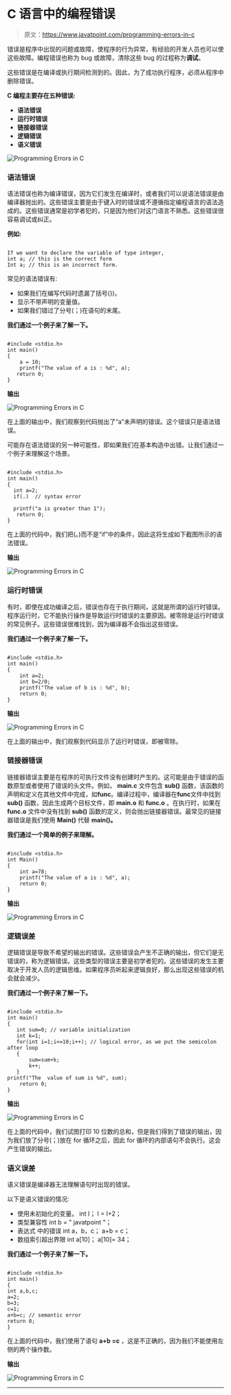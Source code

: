 # C 语言中的编程错误

> 原文：<https://www.javatpoint.com/programming-errors-in-c>

错误是程序中出现的问题或故障，使程序的行为异常，有经验的开发人员也可以使这些故障。编程错误也称为 bug 或故障，清除这些 bug 的过程称为**调试**。

这些错误是在编译或执行期间检测到的。因此，为了成功执行程序，必须从程序中删除错误。

**C 编程主要存在五种错误:**

*   **语法错误**
*   **运行时错误**
*   **链接器错误**
*   **逻辑错误**
*   **语义错误**

![Programming Errors in C](img/0aa3d1e0431d9ca58925edcf73c123ab.png)

### 语法错误

语法错误也称为编译错误，因为它们发生在编译时，或者我们可以说语法错误是由编译器抛出的。这些错误主要是由于键入时的错误或不遵循指定编程语言的语法造成的。这些错误通常是初学者犯的，只是因为他们对这门语言不熟悉。这些错误很容易调试或纠正。

**例如:**

```

If we want to declare the variable of type integer,
int a; // this is the correct form
Int a; // this is an incorrect form.

```

常见的语法错误有:

*   如果我们在编写代码时遗漏了括号(})。
*   显示不带声明的变量值。
*   如果我们错过了分号(；)在语句的末尾。

**我们通过一个例子来了解一下。**

```

#include <stdio.h>
int main()
{
    a = 10;
    printf("The value of a is : %d", a);
   return 0;
}

```

**输出**

![Programming Errors in C](img/8fc640503f1695237a5abc2258814a32.png)

在上面的输出中，我们观察到代码抛出了“a”未声明的错误。这个错误只是语法错误。

可能存在语法错误的另一种可能性，即如果我们在基本构造中出错。让我们通过一个例子来理解这个场景。

```

#include <stdio.h>
int main()
{
  int a=2;
  if(.)  // syntax error

  printf("a is greater than 1");
   return 0;
}

```

在上面的代码中，我们把(。)而不是“if”中的条件，因此这将生成如下截图所示的语法错误。

**输出**

![Programming Errors in C](img/36cdaabbb8d5b6aee9e6beb4d4fc8547.png)

### 运行时错误

有时，即使在成功编译之后，错误也存在于执行期间，这就是所谓的运行时错误。程序运行时，它不能执行操作是导致运行时错误的主要原因。被零除是运行时错误的常见例子。这些错误很难找到，因为编译器不会指出这些错误。

**我们通过一个例子来了解一下。**

```

#include <stdio.h>
int main()
{
    int a=2;
    int b=2/0;
    printf("The value of b is : %d", b);
    return 0;
}

```

**输出**

![Programming Errors in C](img/bdc7cd810bdaa21937a837323adcaefa.png)

在上面的输出中，我们观察到代码显示了运行时错误，即被零除。

### 链接器错误

链接器错误主要是在程序的可执行文件没有创建时产生的。这可能是由于错误的函数原型或者使用了错误的头文件。例如， **main.c** 文件包含 **sub()** 函数，该函数的声明和定义在其他文件中完成，如**func**。编译过程中，编译器在**func**文件中找到 **sub()** 函数，因此生成两个目标文件，即 **main.o** 和 **func.o** 。在执行时，如果在 **func.o** 文件中没有找到 **sub()** 函数的定义，则会抛出链接器错误。最常见的链接器错误是我们使用 **Main()** 代替 **main()。**

**我们通过一个简单的例子来理解。**

```

#include <stdio.h>
int Main()
{
    int a=78;
    printf("The value of a is : %d", a);
    return 0;
}

```

**输出**

![Programming Errors in C](img/529bdea394705898a21ffc1dc4a183a1.png)

### 逻辑误差

逻辑错误是导致不希望的输出的错误。这些错误会产生不正确的输出，但它们是无错误的，称为逻辑错误。这些类型的错误主要是初学者犯的。这些错误的发生主要取决于开发人员的逻辑思维。如果程序员听起来逻辑良好，那么出现这些错误的机会就会减少。

**我们通过一个例子来了解一下。**

```

#include <stdio.h>
int main()
{
   int sum=0; // variable initialization
   int k=1;
   for(int i=1;i<=10;i++); // logical error, as we put the semicolon after loop
   {
       sum=sum+k;
       k++;
   }
printf("The  value of sum is %d", sum);
    return 0;
}

```

**输出**

![Programming Errors in C](img/27b148de833a75861e5db0b0813940ff.png)

在上面的代码中，我们试图打印 10 位数的总和，但是我们得到了错误的输出，因为我们放了分号(；)放在 for 循环之后，因此 for 循环的内部语句不会执行。这会产生错误的输出。

### 语义误差

语义错误是编译器无法理解语句时出现的错误。

以下是语义错误的情况:

*   使用未初始化的变量。
    int I；
    I = I+2；
*   类型兼容性
    int b = " javatpoint "；
*   表达式
    中的错误 int a，b，c；
    a+b = c；
*   数组索引超出界限
    int a[10]；
    a[10]= 34；

**我们通过一个例子来了解一下。**

```

#include <stdio.h>
int main()
{
int a,b,c;
a=2;
b=3;
c=1;
a+b=c; // semantic error
return 0;
}

```

在上面的代码中，我们使用了语句 **a+b =c** ，这是不正确的，因为我们不能使用左侧的两个操作数。

**输出**

![Programming Errors in C](img/064a5f1382ec5762f7673df3b63cd634.png)

* * *